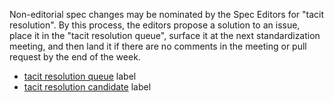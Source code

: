 Non-editorial spec changes may be nominated by the Spec Editors for "tacit resolution". By this process, the editors propose a solution to an issue, place it in the "tacit resolution queue", surface it at the next standardization meeting, and then land it if there are no comments in the meeting or pull request by the end of the week.

- [tacit resolution queue](https://github.com/gpuweb/gpuweb/issues?q=label%3A%22tacit+resolution+queue%22) label
- [tacit resolution candidate](https://github.com/gpuweb/gpuweb/issues?q=label%3A%22tacit+resolution+candidate%22) label